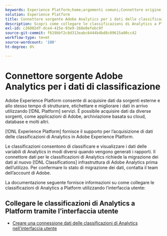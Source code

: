 ```yaml
---
keywords: Experience Platform;home;argomenti comuni;Connettore origine classificazioni Adobe Analytics
solution: Experience Platform
title: Connettore sorgente Adobe Analytics per i dati delle classificazioni
description: Scopri come collegare le classificazioni di Analytics a Platform utilizzando l’interfaccia utente
exl-id: c26002df-dce4-415e-93e9-268e0efebc9f
source-git-commit: f619bbf2c8d313eabc6444b4bd8c09615a00cc42
workflow-type: tm+mt
source-wordcount: '180'
ht-degree: 0%

---
```


# Connettore sorgente Adobe Analytics per i dati di classificazione

Adobe Experience Platform consente di acquisire dati da sorgenti esterne e allo stesso tempo di strutturare, etichettare e migliorare i dati in arrivo utilizzando [!DNL Platform] servizi. È possibile acquisire dati da diverse sorgenti, come applicazioni di Adobe, archiviazione basata su cloud, database e molti altri.

[!DNL Experience Platform] fornisce il supporto per l’acquisizione di dati delle classificazioni di Analytics in Adobe Experience Platform.

Le classificazioni consentono di classificare e visualizzare i dati delle variabili di Analytics in modi diversi quando vengono generati i rapporti. Il connettore dati per le classificazioni di Analytics richiede la migrazione dei dati al nuovo [!DNL Classifications] infrastruttura di Adobe Analytics prima dell’utilizzo. Per confermare lo stato di migrazione dei dati, contatta il team dell’account di Adobe.

La documentazione seguente fornisce informazioni su come collegare le classificazioni di Analytics a Platform utilizzando l’interfaccia utente:

## Collegare le classificazioni di Analytics a Platform tramite l’interfaccia utente

- [Creare una connessione dati delle classificazioni di Analytics nell’interfaccia utente](../../tutorials/ui/create/adobe-applications/classifications.md)
